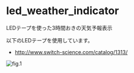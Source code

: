 led_weather_indicator
============
LEDテープを使った3時間おきの天気予報表示

以下のLEDテープを使用しています。
* http://www.switch-science.com/catalog/1313/

![fig.1](http://distilleryimage8.s3.amazonaws.com/00684298bd7a11e2a7ab22000a1f97eb_6.jpg)
